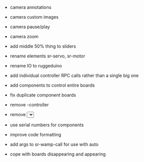 - camera annotations
- camera custom images
- camera pause/play
- camera zoom
- add middle 50% thing to sliders

- rename elements sr-servo, sr-motor
- rename IO to ruggeduino

- add individual controller RPC calls rather than a single big one
- add components to control entire boards
- fix duplicate component boards
- remove -controller
- remove <select> board selection
- use serial numbers for components
- improve code formatting

- add args to sr-wamp-call for use with auto
- cope with boards disappearing and appearing
